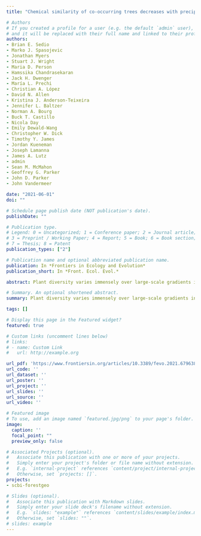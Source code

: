 ```yaml
---
title: "Chemical similarity of co-occurring trees decreases with precipitation and temperature in North American forests"

# Authors
# If you created a profile for a user (e.g. the default `admin` user), write the username (folder name) here
# and it will be replaced with their full name and linked to their profile.
authors:
- Brian E. Sedio
- Marko J. Spasojevic
- Jonathan Myers
- Stuart J. Wright
- Maria D. Person
- Hamssika Chandrasekaran
- Jack H. Dwenger
- María L. Prechi
- Christian A. López
- David N. Allen
- Kristina J. Anderson-Teixeira
- Jennifer L. Baltzer
- Norman A. Bourg
- Buck T. Castillo
- Nicola Day
- Emily Dewald-Wang
- Christopher W. Dick
- Timothy Y. James
- Jordan Kueneman
- Joseph Lamanna
- James A. Lutz
- admin
- Sean M. McMahon
- Geoffrey G. Parker
- John D. Parker
- John Vandermeer

date: "2021-06-01"
doi: ""

# Schedule page publish date (NOT publication's date).
publishDate: ""

# Publication type.
# Legend: 0 = Uncategorized; 1 = Conference paper; 2 = Journal article;
# 3 = Preprint / Working Paper; 4 = Report; 5 = Book; 6 = Book section;
# 7 = Thesis; 8 = Patent
publication_types: ["2"]

# Publication name and optional abbreviated publication name.
publication: In *Frontiers in Ecology and Evolution*
publication_short: In *Front. Ecol. Evol.*

abstract: Plant diversity varies immensely over large-scale gradients in temperature, precipitation, and seasonality at global and regional scales. This relationship may be driven in part by climatic variation in the relative importance of abiotic and biotic interactions to the diversity and composition of plant communities. In particular, biotic interactions may become stronger and more host specific with increasing precipitation and temperature, resulting in greater plant species richness in wetter and warmer environments. This hypothesis predicts that the many defensive compounds found in plants’ metabolomes should increase in richness and decrease in interspecific similarity with precipitation, temperature, and plant diversity. To test this prediction, we compared patterns of chemical and morphological trait diversity of 140 woody plant species among seven temperate forests in North America representing 16.2 °C variation in mean annual temperature (MAT), 2,115 mm variation in mean annual precipitation (MAP), and from 10 to 68 co-occurring species. We used untargeted metabolomics methods based on data generated with liquid chromatography-tandem mass spectrometry to identify, classify, and compare 13,480 unique foliar metabolites and to quantify the metabolomic similarity of species in each community with respect to the whole metabolome and each of five broad classes of metabolites. In addition, we compiled morphological trait data from existing databases and field surveys for three commonly measured traits (specific leaf area [SLA], wood density, and seed mass) for comparison with foliar metabolomes. We found that chemical defense strategies and growth and allocation strategies reflected by these traits largely represented orthogonal axes of variation. In addition, functional dispersion of SLA increased with MAP, whereas functional richness of wood density and seed mass increased with MAT. In contrast, chemical similarity of co-occurring species decreased with both MAT and MAP, and metabolite richness increased with MAT. Variation in metabolite richness among communities was positively correlated with species richness, but variation in mean chemical similarity was not. Our results are consistent with the hypothesis that plant metabolomes play a more important role in community assembly in wetter and warmer climates, even at temperate latitudes, and suggest that metabolomic traits can provide unique insight to studies of trait-based community assembly.

# Summary. An optional shortened abstract.
summary: Plant diversity varies immensely over large-scale gradients in temperature, precipitation, and seasonality at global and regional scales. One hypothesis predicts that the many defensive compounds found in plants’ metabolomes should increase in richness and decrease in interspecific similarity with precipitation, temperature, and plant diversity. To test this prediction, we compared patterns of chemical and morphological trait diversity of 140 woody plant species among seven temperate forests in North America representing 16.2 °C variation in mean annual temperature (MAT), 2,115 mm variation in mean annual precipitation (MAP), and from 10 to 68 co-occurring species. Our results are consistent with the hypothesis that plant metabolomes play a more important role in community assembly in wetter and warmer climates, even at temperate latitudes, and suggest that metabolomic traits can provide unique insight to studies of trait-based community assembly.

tags: []

# Display this page in the Featured widget?
featured: true

# Custom links (uncomment lines below)
# links:
# - name: Custom Link
#   url: http://example.org

url_pdf: 'https://www.frontiersin.org/articles/10.3389/fevo.2021.679638/abstract'
url_code: ''
url_dataset: ''
url_poster: ''
url_project: ''
url_slides: ''
url_source: ''
url_video: ''

# Featured image
# To use, add an image named `featured.jpg/png` to your page's folder.
image:
  caption: ''
  focal_point: ""
  preview_only: false

# Associated Projects (optional).
#   Associate this publication with one or more of your projects.
#   Simply enter your project's folder or file name without extension.
#   E.g. `internal-project` references `content/project/internal-project/index.md`.
#   Otherwise, set `projects: []`.
projects:
- scbi-forestgeo

# Slides (optional).
#   Associate this publication with Markdown slides.
#   Simply enter your slide deck's filename without extension.
#   E.g. `slides: "example"` references `content/slides/example/index.md`.
#   Otherwise, set `slides: ""`.
# slides: example
---
```

